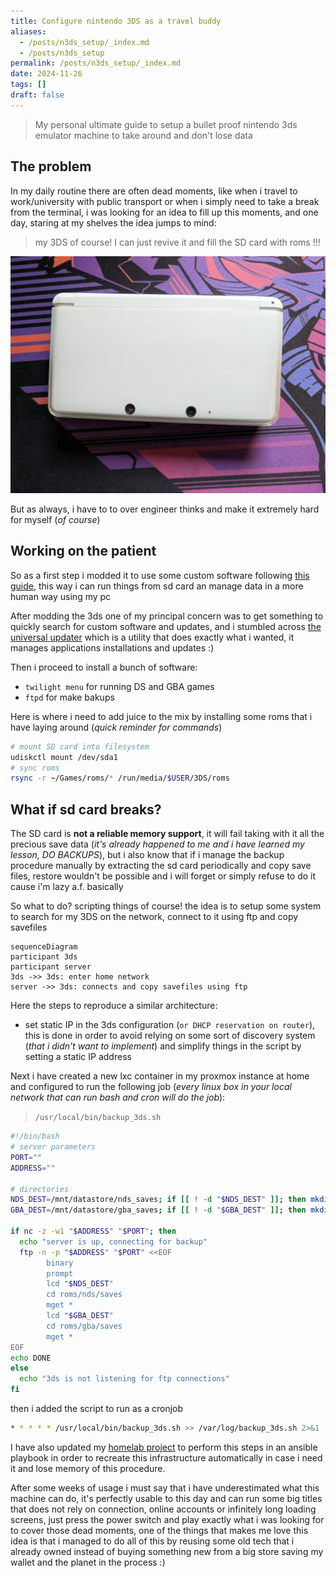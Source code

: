```yaml
---
title: Configure nintendo 3DS as a travel buddy
aliases:
  - /posts/n3ds_setup/_index.md
  - /posts/n3ds_setup
permalink: /posts/n3ds_setup/_index.md
date: 2024-11-26
tags: []
draft: false
---
```


>My personal ultimate guide to setup a bullet proof nintendo 3ds emulator machine to take around and don't lose data

## The problem

In my daily routine there are often dead moments, like when i travel to work/university with public transport or when i simply need to take a break from the terminal, i was looking for an idea to fill up this moments, and one day, staring at my shelves the idea jumps to mind:

> my 3DS of course! I can just revive it and fill the SD card with roms !!!

![3ds.png](3ds.jpg)

But as always, i have to to over engineer thinks and make it extremely hard for myself (*of course*)

## Working on the patient

So as a first step i modded it to use some custom software following [this guide](https://3ds.hacks.guide/), this way i can run things from sd card an manage data in a more human way using my pc

After modding the 3ds one of my principal concern was to get something to quickly search for custom software and updates, and i stumbled across [the universal updater](https://universal-team.net/projects/universal-updater) which is a utility that does exactly what i wanted, it manages applications installations and updates :)

Then i proceed to install a bunch of software:

- `twilight menu` for running DS and GBA games
- `ftpd` for make bakups

Here is where i need to add juice to the mix by installing some roms that i have laying around (*quick reminder for commands*)

```bash
# mount SD card into filesystem
udiskctl mount /dev/sda1
# sync roms
rsync -r ~/Games/roms/* /run/media/$USER/3DS/roms
```

## What if sd card breaks?

The SD card is **not a reliable memory support**, it will fail taking with it all the precious save data (*it's already happened to me and i have learned my lesson, DO BACKUPS*), but i also know that if i manage the backup procedure manually by extracting the sd card periodically and copy save files, restore wouldn't be possible and i will forget or simply refuse to do it cause i'm lazy a.f. basically

So what to do? scripting things of course! the idea is to setup some system to search for my 3DS on the network, connect to it using ftp and copy savefiles

```mermaid
sequenceDiagram
participant 3ds
participant server
3ds ->> 3ds: enter home network
server ->> 3ds: connects and copy savefiles using ftp
```

Here the steps to reproduce a similar architecture:

- set static IP in the 3ds configuration (`or DHCP reservation on router`), this is done in order to avoid relying on some sort of discovery system (*that i didn't want to implement*) and simplify things in the script by setting a static IP address

Next i have created a new lxc container in my proxmox instance at home and configured to run the following job (*every linux box in your local network that can run bash and cron will do the job*):

> `/usr/local/bin/backup_3ds.sh`
```bash
#!/bin/bash
# server parameters
PORT=""
ADDRESS=""

# directories
NDS_DEST=/mnt/datastore/nds_saves; if [[ ! -d "$NDS_DEST" ]]; then mkdir -p "$NDS_DEST"; fi
GBA_DEST=/mnt/datastore/gba_saves; if [[ ! -d "$GBA_DEST" ]]; then mkdir -p "$GBA_DEST"; fi

if nc -z -w1 "$ADDRESS" "$PORT"; then
  echo "server is up, connecting for backup"
  ftp -n -p "$ADDRESS" "$PORT" <<EOF
        binary
        prompt
        lcd "$NDS_DEST"
        cd roms/nds/saves
        mget *
        lcd "$GBA_DEST"
        cd roms/gba/saves
        mget *
EOF
echo DONE
else
  echo "3ds is not listening for ftp connections"
fi
```

then i added the script to run as a cronjob

```bash
* * * * * /usr/local/bin/backup_3ds.sh >> /var/log/backup_3ds.sh 2>&1
```

I have also updated my [homelab project](https://github.com/carnivuth/labcraft/blob/main/playbooks/backupper.yml) to perform this steps in an ansible playbook in order to recreate this infrastructure automatically in case i need it and lose memory of this procedure.

After some weeks of usage i must say that i have underestimated what this machine can do, it's perfectly usable to this day and can run some big titles that does not rely on  connection, online accounts or infinitely long loading screens, just press the power switch and play exactly what i was looking for to cover those dead moments, one of the things that makes me love this idea is that i managed to do all of this by reusing some old tech that i already owned instead of buying something new from a big store saving my wallet and the planet in the process :)
